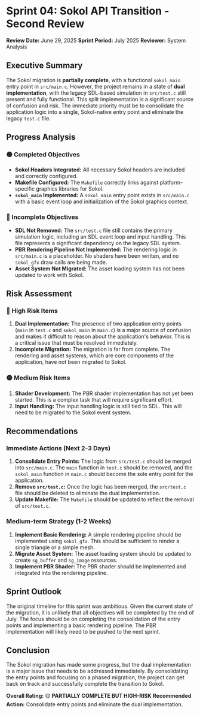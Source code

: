 # Sprint 04: Sokol API Transition - Second Review

**Review Date:** June 29, 2025
**Sprint Period:** July 2025
**Reviewer:** System Analysis

## Executive Summary

The Sokol migration is **partially complete**, with a functional `sokol_main` entry point in `src/main.c`. However, the project remains in a state of **dual implementation**, with the legacy SDL-based simulation in `src/test.c` still present and fully functional. This split implementation is a significant source of confusion and risk. The immediate priority must be to consolidate the application logic into a single, Sokol-native entry point and eliminate the legacy `test.c` file.

## Progress Analysis

### 🟢 Completed Objectives

*   **Sokol Headers Integrated:** All necessary Sokol headers are included and correctly configured.
*   **Makefile Configured:** The `Makefile` correctly links against platform-specific graphics libraries for Sokol.
*   **`sokol_main` Implemented:** A `sokol_main` entry point exists in `src/main.c` with a basic event loop and initialization of the Sokol graphics context.

### 🔴 Incomplete Objectives

*   **SDL Not Removed:** The `src/test.c` file still contains the primary simulation logic, including an SDL event loop and input handling. This file represents a significant dependency on the legacy SDL system.
*   **PBR Rendering Pipeline Not Implemented:** The rendering logic in `src/main.c` is a placeholder. No shaders have been written, and no `sokol_gfx` draw calls are being made.
*   **Asset System Not Migrated:** The asset loading system has not been updated to work with Sokol.

## Risk Assessment

### 🔴 High Risk Items

1.  **Dual Implementation:** The presence of two application entry points (`main` in `test.c` and `sokol_main` in `main.c`) is a major source of confusion and makes it difficult to reason about the application's behavior. This is a critical issue that must be resolved immediately.
2.  **Incomplete Migration:** The migration is far from complete. The rendering and asset systems, which are core components of the application, have not been migrated to Sokol.

### 🟡 Medium Risk Items

1.  **Shader Development:** The PBR shader implementation has not yet been started. This is a complex task that will require significant effort.
2.  **Input Handling:** The input handling logic is still tied to SDL. This will need to be migrated to the Sokol event system.

## Recommendations

### Immediate Actions (Next 2-3 Days)

1.  **Consolidate Entry Points:** The logic from `src/test.c` should be merged into `src/main.c`. The `main` function in `test.c` should be removed, and the `sokol_main` function in `main.c` should become the sole entry point for the application.
2.  **Remove `src/test.c`:** Once the logic has been merged, the `src/test.c` file should be deleted to eliminate the dual implementation.
3.  **Update Makefile:** The `Makefile` should be updated to reflect the removal of `src/test.c`.

### Medium-term Strategy (1-2 Weeks)

1.  **Implement Basic Rendering:** A simple rendering pipeline should be implemented using `sokol_gfx`. This should be sufficient to render a single triangle or a simple mesh.
2.  **Migrate Asset System:** The asset loading system should be updated to create `sg_buffer` and `sg_image` resources.
3.  **Implement PBR Shader:** The PBR shader should be implemented and integrated into the rendering pipeline.

## Sprint Outlook

The original timeline for this sprint was ambitious. Given the current state of the migration, it is unlikely that all objectives will be completed by the end of July. The focus should be on completing the consolidation of the entry points and implementing a basic rendering pipeline. The PBR implementation will likely need to be pushed to the next sprint.

## Conclusion

The Sokol migration has made some progress, but the dual implementation is a major issue that needs to be addressed immediately. By consolidating the entry points and focusing on a phased migration, the project can get back on track and successfully complete the transition to Sokol.

**Overall Rating:** 🟡 **PARTIALLY COMPLETE BUT HIGH-RISK**
**Recommended Action:** Consolidate entry points and eliminate the dual implementation.
